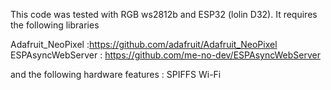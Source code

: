 This code was tested with RGB ws2812b and ESP32 (lolin D32).
It requires the following libraries

Adafruit_NeoPixel :https://github.com/adafruit/Adafruit_NeoPixel
ESPAsyncWebServer : https://github.com/me-no-dev/ESPAsyncWebServer

and the following hardware features :
SPIFFS
Wi-Fi
